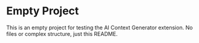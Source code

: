 # Empty Project

This is an empty project for testing the AI Context Generator extension.
No files or complex structure, just this README.

